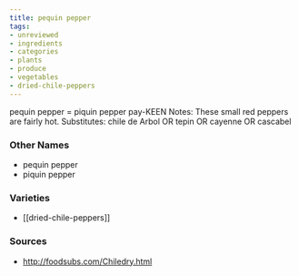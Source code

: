 ```yaml
---
title: pequin pepper
tags:
- unreviewed
- ingredients
- categories
- plants
- produce
- vegetables
- dried-chile-peppers
---
```

pequin pepper = piquin pepper pay-KEEN Notes: These small red peppers are fairly hot. Substitutes: chile de Arbol OR tepin OR cayenne OR cascabel

### Other Names

* pequin pepper
* piquin pepper

### Varieties

* [[dried-chile-peppers]]

### Sources
* http://foodsubs.com/Chiledry.html
